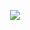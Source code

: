<p align="center"><img src="https://c.tenor.com/hPXQlZADpIIAAAAd/rick-and-morty-slavery.gif" /></p>
